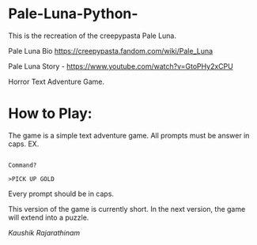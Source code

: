 # Pale-Luna-Python-

This is the recreation of the creepypasta Pale Luna.

Pale Luna Bio https://creepypasta.fandom.com/wiki/Pale_Luna

Pale Luna Story - https://www.youtube.com/watch?v=GtoPHy2xCPU

Horror Text Adventure Game.

# How to Play:

The game is a simple text adventure game. All prompts must be answer in caps.
EX.
```There is GOLD in the corner.

Command?

>PICK UP GOLD
```
Every prompt should be in caps.

This version of the game is currently short. In the next version, the game will extend into a puzzle.

_Kaushik Rajarathinam_

